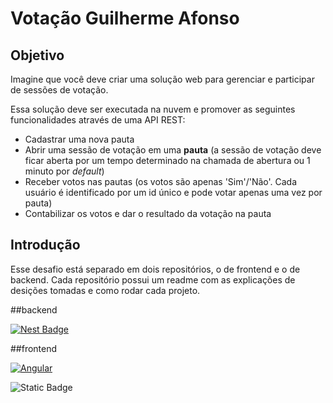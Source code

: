 # Votação Guilherme Afonso

## Objetivo

Imagine que você deve criar uma solução web para gerenciar e participar de sessões de votação.

Essa solução deve ser executada na nuvem e promover as seguintes funcionalidades através de uma API REST:

- Cadastrar uma nova pauta
- Abrir uma sessão de votação em uma **pauta** (a sessão de votação deve ficar aberta por um tempo determinado na chamada de abertura ou 1 minuto por *default*)
- Receber votos nas pautas (os votos são apenas 'Sim'/'Não'. Cada usuário é identificado por um id único e pode votar apenas uma vez por pauta)
- Contabilizar os votos e dar o resultado da votação na pauta

## Introdução

Esse desafio está separado em dois repositórios, o de frontend e o de backend.
Cada repositório possui um readme com as explicações de desições tomadas e como rodar cada projeto.

##backend

[![Nest Badge](https://img.shields.io/badge/-NestJs-ea2845?style=flat-square&logo=nestjs&logoColor=white)](https://github.com/guilhermeafonsomb/backend-desafio)

##frontend

[![Angular](https://img.shields.io/badge/-Angular-ff0000?style=flat-square&logo=angular)](https://github.com/guilhermeafonsomb/frontend-desafio)


<img alt="Static Badge" src="https://img.shields.io/badge/:badgeContent">

